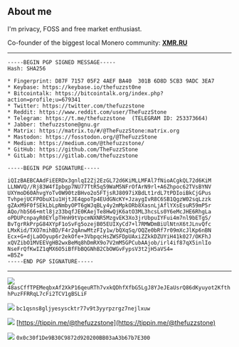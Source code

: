 ## About me

I'm privacy, FOSS and free market enthusiast. 

Co-founder of the biggest local Monero community: [**XMR.RU**](https://xmr.ru/)

---

```
-----BEGIN PGP SIGNED MESSAGE-----
Hash: SHA256

* Fingerprint: D87F 7157 05F2 4AEF BA40  301B 6D8D 5CB3 9ADC 3EA7
* Keybase: https://keybase.io/thefuzzst0ne
* Bitcointalk: https://bitcointalk.org/index.php?action=profile;u=679341
* Twitter: https://twitter.com/thefuzzstone
* Reddit: https://www.reddit.com/user/TheFuzzStone
* Telegram: https://t.me/thefuzzstone  (TELEGRAM ID: 253373664)
* Jabber: thefuzzstone@gnu.gr
* Matrix: https://matrix.to/#/@TheFuzzStone:matrix.org
* Mastodon: https://fosstodon.org/@TheFuzzStone
* Medium: https://medium.com/@thefuzzstone/
* GitHub: https://github.com/TheFuzzStone
* GitLab: https://gitlab.com/thefuzzstone

-----BEGIN PGP SIGNATURE-----

iQIzBAEBCAAdFiEERDx3gnlqI2Zj2EzGL72d6KiMLLMFAl7fNioACgkQL72d6KiM
LLNWVQ//Rj83W4fIpbgp7NU77TtR5q59WaM5NFrOfArN9rl+A6Zhpoc62TVsBYNV
UXYmoD60AhvgYoTv0W90tzBHvo2o5FTjsRJ8097iXBdLt1rdL7tPDIoiBkCjGPus
TvhpejUCFPObuX1u1HjtJE4qpoTp4EUdGNcKY+JzaygIvR8C6SB1QgzW02sqLzzk
gZAxM9F0fSEkLbLpNmbyOPT6gWJqBLy4y2mMpkORb8XasnLjAflYXsEsuR59mP5r
AQo/hbS66+mtl8jz33bqfJE0KAejTe8HwQjK6atO3ML3hcsLs0Y6eMcJHE6RhgLa
oPDUPcnpayR0EYlpTHnH9tVpcmNXNR5MzgvEK3Xo3jrUbpuIYFui4m7nl9bETgS/
BvTgrRkPrpG84XYpF1oSvFg5ozejB05EUIXyCd7+l7RMWDmBiUlNtnX6tJLnvQfc
LMxKid/TXO7mihBD/F4r2qAnwMtzFIy1w/bQXqSq/OQZe0bRf7r09mXcJlKp6nBN
Ecx+G+djLaOOyup6r2ekOfe+3VbpqcHsZWSFDpUAxiZZkkDZUYiH41k027/OKFhJ
xQVZibO1MVEEVgHB2wxBeMq8hDmRX9o7V2mM5GPCubAAjob/irl4if87qX5inlIo
NseFrQfKwIZ1qMX6O5iBfFbBQGNhB2CbOWGvFypsV3t2jH5aVS4=
=B5Z+
-----END PGP SIGNATURE-----

```


---


![](https://static.coinpaprika.com/storage/cdn/currency_images/112389.png)
`48asCffTPEMeqbxAf2XkP16qeuRTh7vxkQDhfXfbG5LgJ8YJeJEaUsrQ86dKyuyot2KfthhPuzFFRRqL7cFi2TCV1gBSLiF`

![](https://i.imgur.com/7i54Hnr.png)
`bc1qsns8gljyesyscktr77v9t3yyrpzrgz7nejlxuw`

![](https://i.imgur.com/h2Tuewd.png) [https://tippin.me/@thefuzzstone](https://tippin.me/@thefuzzstone)

![](https://i.imgur.com/6tP3cz3.png)
`0x0c30f1De9B30C9872d920200BB03aA3b67b7E300`
